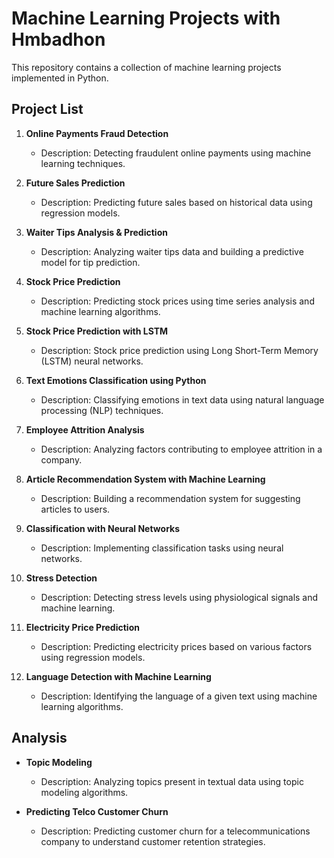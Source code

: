 # Machine Learning Projects with Hmbadhon
 
This repository contains a collection of machine learning projects implemented in Python.

## Project List

1. **Online Payments Fraud Detection**
   - Description: Detecting fraudulent online payments using machine learning techniques.
   
2. **Future Sales Prediction**
   - Description: Predicting future sales based on historical data using regression models.
   
3. **Waiter Tips Analysis & Prediction**
   - Description: Analyzing waiter tips data and building a predictive model for tip prediction.
   
4. **Stock Price Prediction**
   - Description: Predicting stock prices using time series analysis and machine learning algorithms.
   
5. **Stock Price Prediction with LSTM**
   - Description: Stock price prediction using Long Short-Term Memory (LSTM) neural networks.
   
6. **Text Emotions Classification using Python**
   - Description: Classifying emotions in text data using natural language processing (NLP) techniques.
   
7. **Employee Attrition Analysis**
   - Description: Analyzing factors contributing to employee attrition in a company.
   
8. **Article Recommendation System with Machine Learning**
   - Description: Building a recommendation system for suggesting articles to users.
   
9. **Classification with Neural Networks**
   - Description: Implementing classification tasks using neural networks.
   
10. **Stress Detection**
    - Description: Detecting stress levels using physiological signals and machine learning.

11. **Electricity Price Prediction**
    - Description: Predicting electricity prices based on various factors using regression models.
    
12. **Language Detection with Machine Learning**
    - Description: Identifying the language of a given text using machine learning algorithms.

## Analysis

- **Topic Modeling**
  - Description: Analyzing topics present in textual data using topic modeling algorithms.
  
- **Predicting Telco Customer Churn**
  - Description: Predicting customer churn for a telecommunications company to understand customer retention strategies.

